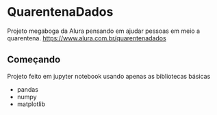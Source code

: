 # QuarentenaDados
Projeto megaboga da Alura pensando em ajudar pessoas em meio a quarentena.
https://www.alura.com.br/quarentenadados

## Começando
Projeto feito em jupyter notebook usando apenas as bibliotecas básicas
- pandas
- numpy 
- matplotlib
